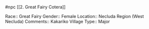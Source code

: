 #npc [[2. Great Fairy Cotera]]

Race:: Great Fairy
Gender:: Female
Location:: Necluda Region (West Necluda)
Comments:: Kakariko Village
Type:: Major
